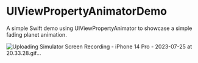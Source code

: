 # UIViewPropertyAnimatorDemo
A simple Swift demo using UIViewPropertyAnimator to showcase a simple fading planet animation.

![Uploading Simulator Screen Recording - iPhone 14 Pro - 2023-07-25 at 20.33.28.gif…]()

